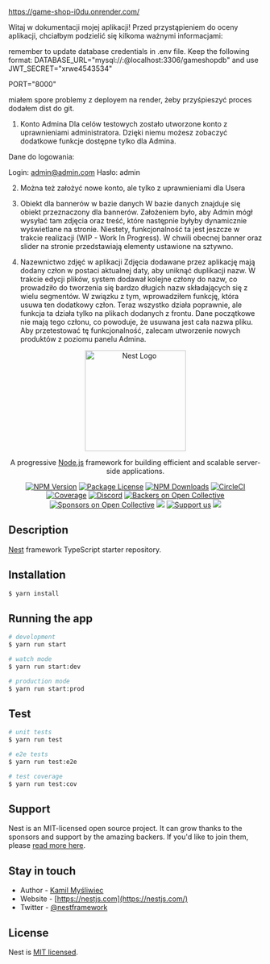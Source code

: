 https://game-shop-i0du.onrender.com/

Witaj w dokumentacji mojej aplikacji!
Przed przystąpieniem do oceny aplikacji, chciałbym podzielić się kilkoma ważnymi informacjami:

remember to update database credentials in .env file. Keep the following format: 
DATABASE_URL="mysql://<yourDbUserName>:<yourDbPassword>@localhost:3306/gameshopdb"
and use
JWT_SECRET="xrwe4543534"

PORT="8000"

miałem spore problemy z deployem na render, żeby przyśpieszyć proces dodałem dist do git.

1. Konto Admina
Dla celów testowych zostało utworzone konto z uprawnieniami administratora. Dzięki niemu możesz zobaczyć dodatkowe funkcje dostępne tylko dla Admina.

Dane do logowania:

Login: admin@admin.com
Hasło: admin

2. Można też założyć nowe konto, ale tylko z uprawnieniami dla Usera

3. Obiekt dla bannerów w bazie danych
W bazie danych znajduje się obiekt przeznaczony dla bannerów. Założeniem było, aby Admin mógł wysyłać tam zdjęcia oraz treść, które następnie byłyby dynamicznie wyświetlane na stronie. Niestety, funkcjonalność ta jest jeszcze w trakcie realizacji (WIP - Work In Progress). W chwili obecnej banner oraz slider na stronie przedstawiają elementy ustawione na sztywno.

4. Nazewnictwo zdjęć w aplikacji
Zdjęcia dodawane przez aplikację mają dodany człon w postaci aktualnej daty, aby uniknąć duplikacji nazw. W trakcie edycji plików, system dodawał kolejne człony do nazw, co prowadziło do tworzenia się bardzo długich nazw składających się z wielu segmentów. W związku z tym, wprowadziłem funkcję, która usuwa ten dodatkowy człon. Teraz wszystko działa poprawnie, ale funkcja ta działa tylko na plikach dodanych z frontu. Dane początkowe nie mają tego członu, co powoduje, że usuwana jest cała nazwa pliku. Aby przetestować tę funkcjonalność, zalecam utworzenie nowych produktów z poziomu panelu Admina.


<p align="center">
  <a href="http://nestjs.com/" target="blank"><img src="https://nestjs.com/img/logo-small.svg" width="200" alt="Nest Logo" /></a>
</p>

[circleci-image]: https://img.shields.io/circleci/build/github/nestjs/nest/master?token=abc123def456
[circleci-url]: https://circleci.com/gh/nestjs/nest

  <p align="center">A progressive <a href="http://nodejs.org" target="_blank">Node.js</a> framework for building efficient and scalable server-side applications.</p>
    <p align="center">
<a href="https://www.npmjs.com/~nestjscore" target="_blank"><img src="https://img.shields.io/npm/v/@nestjs/core.svg" alt="NPM Version" /></a>
<a href="https://www.npmjs.com/~nestjscore" target="_blank"><img src="https://img.shields.io/npm/l/@nestjs/core.svg" alt="Package License" /></a>
<a href="https://www.npmjs.com/~nestjscore" target="_blank"><img src="https://img.shields.io/npm/dm/@nestjs/common.svg" alt="NPM Downloads" /></a>
<a href="https://circleci.com/gh/nestjs/nest" target="_blank"><img src="https://img.shields.io/circleci/build/github/nestjs/nest/master" alt="CircleCI" /></a>
<a href="https://coveralls.io/github/nestjs/nest?branch=master" target="_blank"><img src="https://coveralls.io/repos/github/nestjs/nest/badge.svg?branch=master#9" alt="Coverage" /></a>
<a href="https://discord.gg/G7Qnnhy" target="_blank"><img src="https://img.shields.io/badge/discord-online-brightgreen.svg" alt="Discord"/></a>
<a href="https://opencollective.com/nest#backer" target="_blank"><img src="https://opencollective.com/nest/backers/badge.svg" alt="Backers on Open Collective" /></a>
<a href="https://opencollective.com/nest#sponsor" target="_blank"><img src="https://opencollective.com/nest/sponsors/badge.svg" alt="Sponsors on Open Collective" /></a>
  <a href="https://paypal.me/kamilmysliwiec" target="_blank"><img src="https://img.shields.io/badge/Donate-PayPal-ff3f59.svg"/></a>
    <a href="https://opencollective.com/nest#sponsor"  target="_blank"><img src="https://img.shields.io/badge/Support%20us-Open%20Collective-41B883.svg" alt="Support us"></a>
  <a href="https://twitter.com/nestframework" target="_blank"><img src="https://img.shields.io/twitter/follow/nestframework.svg?style=social&label=Follow"></a>
</p>
  <!--[![Backers on Open Collective](https://opencollective.com/nest/backers/badge.svg)](https://opencollective.com/nest#backer)
  [![Sponsors on Open Collective](https://opencollective.com/nest/sponsors/badge.svg)](https://opencollective.com/nest#sponsor)-->

## Description

[Nest](https://github.com/nestjs/nest) framework TypeScript starter repository.

## Installation

```bash
$ yarn install
```

## Running the app

```bash
# development
$ yarn run start

# watch mode
$ yarn run start:dev

# production mode
$ yarn run start:prod
```

## Test

```bash
# unit tests
$ yarn run test

# e2e tests
$ yarn run test:e2e

# test coverage
$ yarn run test:cov
```

## Support

Nest is an MIT-licensed open source project. It can grow thanks to the sponsors and support by the amazing backers. If you'd like to join them, please [read more here](https://docs.nestjs.com/support).

## Stay in touch

- Author - [Kamil Myśliwiec](https://kamilmysliwiec.com)
- Website - [https://nestjs.com](https://nestjs.com/)
- Twitter - [@nestframework](https://twitter.com/nestframework)

## License

Nest is [MIT licensed](LICENSE).
